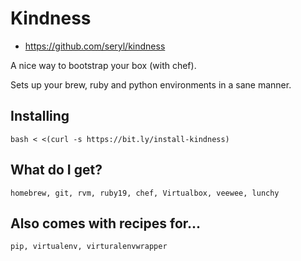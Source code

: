 # Kindness

* https://github.com/seryl/kindness

A nice way to bootstrap your box (with chef).

Sets up your brew, ruby and python environments in a sane manner.

## Installing

    bash < <(curl -s https://bit.ly/install-kindness)

## What do I get?

    homebrew, git, rvm, ruby19, chef, Virtualbox, veewee, lunchy

## Also comes with recipes for...

    pip, virtualenv, virturalenvwrapper
    
